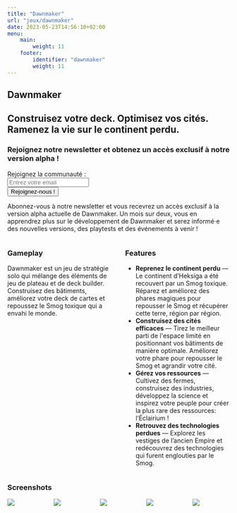 ```yaml
---
title: "Dawnmaker"
url: "jeux/dawnmaker"
date: 2023-05-23T14:56:10+02:00
menu:
    main:
        weight: 11
    footer:
        identifier: "dawnmaker"
        weight: 11
---
```


<section class="hero is-large dawnmaker-banner">
    <div class="hero-body"></div>
    <div class="hero-foot">
        <h1 class="title dawnmaker-title">
            Dawnmaker
        </h1>
        <h2 class="subtitle has-text-light">
            Construisez votre deck. Optimisez vos cités. Ramenez la vie sur le continent perdu.
        </h2>
    </div>
</section>

<section class="section">
<div class="block container mb-6">
<h3 class="title is-3">Rejoignez notre newsletter et obtenez un accès exclusif à notre version alpha !</h3>
<!-- Begin Mailchimp Signup Form -->
<div id="mc_embed_signup" class="block">
    <form action="https://studio.us21.list-manage.com/subscribe/post?u=e6a532486e73c367831f8f3d9&id=cc959ee48d&f_id=003554e1f0" method="post" id="mc-embedded-subscribe-form" name="mc-embedded-subscribe-form" class="validate form" target="_blank" novalidate>
        <div class="field is-horizontal">
            <div class="field-label is-medium">
                <label class="label" for="mce-EMAIL">Rejoignez la communauté :</label>
            </div>
            <div class="field-body">
                <div id="mc_embed_signup_scroll" class="field has-addons">
                    <div class="mc-field-group control is-expanded">
                        <input
                            type="email"
                            value=""
                            name="input"
                            class="required input is-medium is-success"
                            id="mce-EMAIL"
                            placeholder="Entrez votre email"
                            required
                        />
                    </div>
                    <div class="control">
                        <button class="button is-primary is-medium is-success" type="submit" name="subscribe" id="mc-embedded-subscribe">
                            Rejoignez-nous !
                        </button>
                    </div>
                </div>
            </div>
        </div>
        <div hidden="true"><input type="hidden" name="tags" value="650785,650786"></div>
        <div id="mce-responses" class="clear foot">
            <div class="response" id="mce-error-response" style="display:none"></div>
            <div class="response" id="mce-success-response" style="display:none"></div>
        </div>    <!-- real people should not fill this in and expect good things - do not remove this or risk form bot signups-->
        <div style="position: absolute; left: -5000px;" aria-hidden="true">
            <input type="text" name="b_e6a532486e73c367831f8f3d9_cc959ee48d" tabindex="-1" value="">
        </div>
    </form>
</div>
<script type='text/javascript' src='//s3.amazonaws.com/downloads.mailchimp.com/js/mc-validate.js'></script><script type='text/javascript'>(function($) {window.fnames = new Array(); window.ftypes = new Array();fnames[0]='EMAIL';ftypes[0]='email';fnames[1]='FNAME';ftypes[1]='text';fnames[2]='LNAME';ftypes[2]='text';fnames[3]='ADDRESS';ftypes[3]='address';fnames[4]='PHONE';ftypes[4]='phone';fnames[5]='BIRTHDAY';ftypes[5]='birthday';}(jQuery));var $mcj = jQuery.noConflict(true);</script>
<!--End mc_embed_signup-->

Abonnez-vous à notre newsletter et vous recevrez un accès exclusif à la version alpha actuelle de Dawnmaker. Un mois sur deux, vous en apprendrez plus sur le développement de Dawnmaker et serez informé⋅e des nouvelles versions, des playtests et des événements à venir !
</div>

<div class="container block mb-6">
    <div class="columns">
        <div class="column content">
            <h3 class="title is-3">Gameplay</h3>
            <p>Dawnmaker est un jeu de stratégie solo qui mélange des éléments de jeu de plateau et de deck builder. Construisez des bâtiments, améliorez votre deck de cartes et repoussez le Smog toxique qui a envahi le monde.</p>
        </div>
        <div class="column content">
            <h3 class="title is-3">Features</h3>
            <ul>
                <li><strong>Reprenez le continent perdu</strong> — Le continent d’Heksiga a été recouvert par un Smog toxique. Réparez et améliorez des phares magiques pour repousser le Smog et récupérer cette terre, région par région.</li>
                <li><strong>Construisez des cités efficaces</strong> — Tirez le meilleur parti de l'espace limité en positionnant vos bâtiments de manière optimale. Améliorez votre phare pour repousser le Smog et agrandir votre cité.</li>
                <li><strong>Gérez vos ressources</strong> — Cultivez des fermes, construisez des industries, développez la science et inspirez votre peuple pour créer la plus rare des ressources: l’Éclairium !</li>
                <li><strong>Retrouvez des technologies perdues</strong> — Explorez les vestiges de l’ancien Empire et redécouvrez des technologies qui furent englouties par le Smog.</li>
            </ul>
        </div>
    </div>
</div>

<div class="block container mb-6">
    <h3 class="title is-3">Screenshots</h3>
    <div class="columns is-multiline">
        <div class="column is-full">
            <a href="/img/dawnmaker/screenshot-fr-01.png" target="_blank">
                <img src="/img/dawnmaker/screenshot-fr-01.png">
            </a>
        </div>
        <div class="column is-half">
            <a href="/img/dawnmaker/screenshot-fr-02.png" target="_blank">
                <img src="/img/dawnmaker/screenshot-fr-02.png">
            </a>
        </div>
        <div class="column is-half">
            <a href="/img/dawnmaker/screenshot-fr-04.png" target="_blank">
                <img src="/img/dawnmaker/screenshot-fr-04.png">
            </a>
        </div>
        <div class="column is-half">
            <a href="/img/dawnmaker/screenshot-fr-03.png" target="_blank">
                <img src="/img/dawnmaker/screenshot-fr-03.png">
            </a>
        </div>
        <div class="column is-half">
            <a href="/img/dawnmaker/screenshot-fr-05.png" target="_blank">
                <img src="/img/dawnmaker/screenshot-fr-05.png">
            </a>
        </div>
    </div>
</div>
</section>

